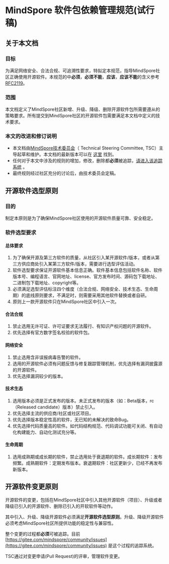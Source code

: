 # MindSpore 软件包依赖管理规范(试行稿)

## 关于本文档

### 目标

为满足网络安全、合法合规、可追溯性要求，特拟定本规范，指导MindSpore社区正确使用开源软件。本规范的中**必须**，**必须不能**，**应该**，**应该不能**的含义参考[RFC2119](https://tools.ietf.org/html/rfc2119)。

### 范围

 本文档定义了MindSpore社区新增、升级、降级、删除开源软件包所需要遵从的策略要求。所有提交到MindSpore社区的开源软件包需要满足本文档中定义的技术要求。

### 本文的改进和修订说明

- 本文档由[MindSpore技术委员会](https://gitee.com/mindspore/community/tree/master/tsc)（ Technical Steering Committee, TSC）主导起草和维护。本文档的最新版本可以在 [这里](https://gitee.com/mindspore/community/tree/master/security/software-management_zh_cn.md) 找到。
- 任何对于本文中涉及的规则的增加，修改，删除都**必须**被追踪，[请进入该追踪系统](https://gitee.com/mindspore/community/issues) 。
- 最终规则经过社区充分的讨论后，由技术委员会定稿。

## 开源软件选型原则

### 目的

制定本原则是为了确保MindSpore社区使用的开源软件质量可靠、安全稳定。

### 软件选型要求

#### 总体要求

1. 为了确保开源及第三方软件的质量，从社区引入某开源软件/版本，或者从第三方供应商处引入某第三方软件/版本，需要进行选型评估活动。
2. 软件选型要求保证开源软件基本信息正确。软件基本信息包括软件名称、软件版本号、编程语言、官网地址、license、官方发布时间、源码包下载地址、二进制包下载地址、copyright等。
3. 必须满足选型评估标注四个维度（合法合规、网络安全、技术生态、生命周期）的底线原则要求，不满足时，则需要采用其他软件替换或者自研。
4. 原则上一款开源软件只在MindSpore社区中引入一次。

#### 合法合规

1. 禁止选用无许可证、许可证要求无法履行、有知识产权问题的开源软件。
2. 优先选择有官方数字签名校验的软件包。

#### 网络安全

1. 禁止选用含非误报病毒告警的软件。
2. 选用的开源软件必须有问题反馈与修复跟踪管理机制，优先选择有漏洞披露源的开源软件。
3. 优先选择漏洞较少的版本。

#### 技术生态

1. 选用版本必须是正式发布的版本。未正式发布的版本（如：Beta版本，rc（Released candidate）版本）禁止引入。
2. 优先选择主流的供应商/社区或社区项目。
3. 优先选择版本稳定性高的软件，无已知的未解决的致命Bug。
4. 优先选择代码质量高的软件。如代码结构规范、代码调试功能可关闭、有自动化构建能力、自动化测试充分等。

#### 生命周期

1. 选用成熟期或成长期的软件，禁止选用处于衰退期的软件。成长期软件：发布频繁。成熟期软件：定期发布版本。衰退期软件：社区更新少，已经不再发布新版本。

## 开源软件变更原则

开源软件的变更，包括在MindSpore社区中引入其他开源软件（项目）、升级或者降级已引入的开源软件、删除已引入的开软软件等动作。

其中引入、升级、降级开源软件必须满足**开源软件选型原则**。升级、降级开源软件必须考虑MindSpore社区所提供功能的稳定性与兼容性。

整个变更的过程都**必须**可被追踪。目前 [https://gitee.com/mindspore/community/issues](https://gitee.com/mindspore/community/issues) 是这个过程的追踪系统。

TSC通过对变更申请(Pull Request)的评审，管理软件变更。
